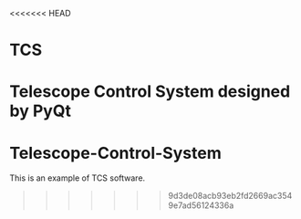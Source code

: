 <<<<<<< HEAD
# TCS
Telescope Control System designed by PyQt
=======
# Telescope-Control-System
This is an example of TCS software.
>>>>>>> 9d3de08acb93eb2fd2669ac3549e7ad56124336a
